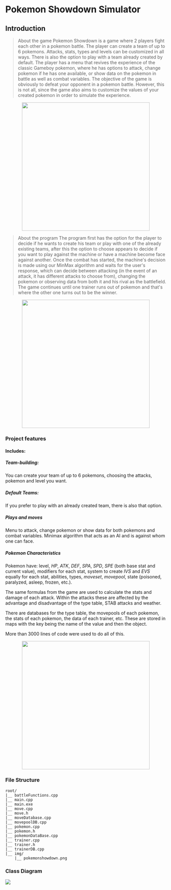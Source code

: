 # Pokemon Showdown Simulator



Introduction
-----

> About the game
Pokemon Showdown is a game where 2 players fight each other in a pokemon battle. The player can create a team of up to 6 pokemons. Attacks, stats, types and levels can be customized in all ways. There is also the option to play with a team already created by default. The player has a menu that revives the experience of the classic Gameboy pokemon, where he has options to attack, change pokemon if he has one available, or show data on the pokemon in battle as well as combat variables. The objective of the game is obviously to defeat your opponent in a pokemon battle. However, this is not all, since the game also aims to customize the values of your created pokemon in order to simulate the experience.

<p align="center"><img src="https://imgur.com/Ub8b3sF.png " width=400></p>  

> About the program
The program first has the option for the player to decide if he wants to create his team or play with one of the already existing teams, after this the option to choose appears to decide if you want to play against the machine or have a machine become face against another. Once the combat has started, the machine's decision is made using our MinMax algorithm and waits for the user's response, which can decide between attacking (in the event of an attack, it has different attacks to choose from), changing the pokemon or observing data from both it and his rival as the battlefield. The game continues until one trainer runs out of pokemon and that's where the other one turns out to be the winner.  
<p align="center"><img src="https://imgur.com/LEGAjqJ.png" width=400></p>  


### Project features
#### Includes:
##### Team-building:  
You can create your team of up to 6 pokemons, choosing the attacks, pokemon and level you want.
##### Default Teams:  
If you prefer to play with an already created team, there is also that option.
##### Plays and moves
Menu to attack, change pokemon or show data for both pokemons and combat variables.
Minimax algorithm that acts as an AI and is against whom one can face.

##### Pokemon Characteristics
Pokemon have: 
level, _HP_, _ATK_, _DEF_, _SPA_, _SPD_, _SPE_ (both base stat and current value), modifiers for each stat, system to create _IVS_ and _EVS_ equally for each stat, abilities, types, _moveset_, _movepool_, state (poisoned, paralyzed, asleep, frozen, etc.).

The same formulas from the game are used to calculate the stats and damage of each attack. Within the attacks these are affected by the advantage and disadvantage of the type table, STAB attacks and weather.

There are databases for the type table, the movepools of each pokemon, the stats of each pokemon, the data of each trainer, etc. These are stored in maps with the key being the name of the value and then the object.

More than 3000 lines of code were used to do all of this.

<p align="center"><img src="https://imgur.com/UfMCKy9.png " width=400></p>  

### File Structure
```
root/
|__ battleFunctions.cpp
|__ main.cpp
|__ main.exe
|__ move.cpp
|__ move.h	
|__ moveDatabase.cpp
|__ movepoolDB.cpp
|__ pokemon.cpp
|__ pokemon.h
|__ pokemonDataBase.cpp
|__ trainer.cpp
|__ trainer.h
|__ trainerDB.cpp	
|__ img/
    |__ pokemonshowdown.png				
```

### Class Diagram
<p aling="center">
<img src="https://github.com/CS1103/proyecto-final-grupo8_pokemon/blob/main/img/UML%20class.png">
</p>

